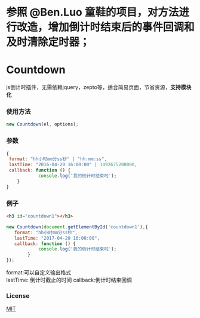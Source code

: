 
# 参照 @Ben.Luo 童鞋的项目，对方法进行改造，增加倒计时结束后的事件回调和 及时清除定时器；

# Countdown
js倒计时插件，无需依赖jquery，zepto等，适合简易页面，节省资源，**支持模块化**
### 使用方法
```js
new Countdown(el, options);
```
### 参数
```js
{
 format: "hh小时mm分ss秒" | "hh:mm:ss", 
 lastTime: "2016-04-20 16:00:00" | 1492675200000,
 callback: function () {
			console.log('我的倒计时结束啦');
	}
}
```
### 例子
```html
<h3 id="countdown1"></h3>
```
```js
new Countdown(document.getElementById('countdown1'),{
   format: "hh小时mm分ss秒",
   lastTime: "2017-04-20 16:00:00",
   callback: function () {
			console.log('我的倒计时结束啦');
		}
});
```
format:可以自定义输出格式  
lastTime: 倒计时截止的时间
callback:倒计时结束回调

### License
[MIT](https://opensource.org/licenses/MIT)